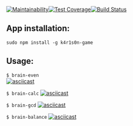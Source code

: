 [![Maintainability](https://api.codeclimate.com/v1/badges/bc8014f60aa65918bace/maintainability)](https://codeclimate.com/github/k4r1s0n/project-lvl1-s328/maintainability)[![Test Coverage](https://api.codeclimate.com/v1/badges/bc8014f60aa65918bace/test_coverage)](https://codeclimate.com/github/k4r1s0n/project-lvl1-s328/test_coverage)[![Build Status](https://travis-ci.org/k4r1s0n/project-lvl1-s328.svg?branch=master)](https://travis-ci.org/k4r1s0n/project-lvl1-s328)

## App installation:
`sudo npm install -g k4r1s0n-game`

## Usage:  
`$ brain-even`  
[![asciicast](https://asciinema.org/a/PNSHWbg58icxRnowtoOjKIOq7.png)](https://asciinema.org/a/PNSHWbg58icxRnowtoOjKIOq7)

`$ brain-calc`
[![asciicast](https://asciinema.org/a/YJ7IPKQkZgDaR35xFBp089B9p.png)](https://asciinema.org/a/YJ7IPKQkZgDaR35xFBp089B9p)

`$ brain-gcd`
[![asciicast](https://asciinema.org/a/8G6WhnYOr5LEdd0Zr2dHpTRVU.png)](https://asciinema.org/a/8G6WhnYOr5LEdd0Zr2dHpTRVU)

`$ brain-balance`
[![asciicast](https://asciinema.org/a/r783lDBn7kjgy31ouT4O81fuE.png)](https://asciinema.org/a/r783lDBn7kjgy31ouT4O81fuE)
  